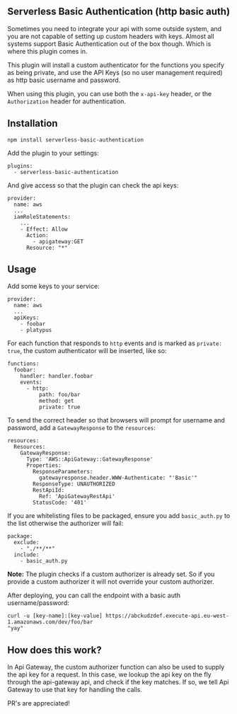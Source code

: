 Serverless Basic Authentication (http basic auth)
--------------------------------------------

Sometimes you need to integrate your api with some outside system, and you are not capable of setting up custom headers with keys. Almost all systems support Basic Authentication out of the box though. Which is where this plugin comes in.

This plugin will install a custom authenticator for the functions you specify as being private, and use the API Keys (so no user management required) as http basic username and password.

When using this plugin, you can use both the `x-api-key` header, or the `Authorization` header for authentication.

Installation
------------
`npm install serverless-basic-authentication`

Add the plugin to your settings:

```
plugins:
  - serverless-basic-authentication
```

And give access so that the plugin can check the api keys:
```
provider:
  name: aws
  ...
  iamRoleStatements:
    ...
    - Effect: Allow
      Action:
        - apigateway:GET
      Resource: "*"
```

Usage
-----

Add some keys to your service:

```
provider:
  name: aws
  ...
  apiKeys:
    - foobar
    - platypus
```

For each function that responds to `http` events and is marked as `private: true`, the custom authenticator will be inserted, like so:

```
functions:
  foobar:
    handler: handler.foobar
    events:
      - http:
          path: foo/bar
          method: get
          private: true
```

To send the correct header so that browsers will prompt for username and password, add a `GatewayResponse` to the `resources`:

```
resources:
  Resources:
    GatewayResponse:
      Type: 'AWS::ApiGateway::GatewayResponse'
      Properties:
        ResponseParameters:
          gatewayresponse.header.WWW-Authenticate: "'Basic'"
        ResponseType: UNAUTHORIZED
        RestApiId:
          Ref: 'ApiGatewayRestApi'
        StatusCode: '401'
```

If you are whitelisting files to be packaged, ensure you add `basic_auth.py` to the list otherwise the authorizer will fail:

```
package:
  exclude:
    - "./**/**"
  include:
    - basic_auth.py
```

**Note:** The plugin checks if a custom authorizer is already set. So if you provide a custom authorizer it will not override your custom authorizer.

After deploying, you can call the endpoint with a basic auth username/password:

```
curl -u [key-name]:[key-value] https://abckudzdef.execute-api.eu-west-1.amazonaws.com/dev/foo/bar
"yay"
```

How does this work?
-------------------
In Api Gateway, the custom authorizer function can also be used to supply the api key for a request. In this case, we lookup the api key on the fly through the api-gateway api, and check if the key matches. If so, we tell Api Gateway to use that key for handling the calls.

PR's are appreciated!
